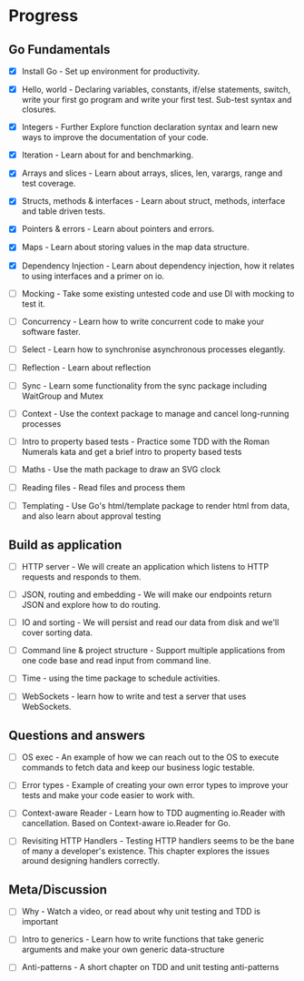 # Progress

## Go Fundamentals

- [X] Install Go - Set up environment for productivity.

- [X] Hello, world - Declaring variables, constants, if/else statements, switch, write your first go program and write your first test. Sub-test syntax and closures.

- [X] Integers - Further Explore function declaration syntax and learn new ways to improve the documentation of your code.

- [X] Iteration - Learn about for and benchmarking.

- [X] Arrays and slices - Learn about arrays, slices, len, varargs, range and test coverage.

- [X] Structs, methods & interfaces - Learn about struct, methods, interface and table driven tests.

- [X] Pointers & errors - Learn about pointers and errors.

- [X] Maps - Learn about storing values in the map data structure.

- [X] Dependency Injection - Learn about dependency injection, how it relates to using interfaces and a primer on io.

- [ ] Mocking - Take some existing untested code and use DI with mocking to test it.

- [ ] Concurrency - Learn how to write concurrent code to make your software faster.

- [ ] Select - Learn how to synchronise asynchronous processes elegantly.

- [ ] Reflection - Learn about reflection

- [ ] Sync - Learn some functionality from the sync package including WaitGroup and Mutex

- [ ] Context - Use the context package to manage and cancel long-running processes

- [ ] Intro to property based tests - Practice some TDD with the Roman Numerals kata and get a brief intro to property based tests

- [ ] Maths - Use the math package to draw an SVG clock

- [ ] Reading files - Read files and process them

- [ ] Templating - Use Go's html/template package to render html from data, and also learn about approval testing

## Build as application

- [ ] HTTP server - We will create an application which listens to HTTP requests and responds to them.

- [ ] JSON, routing and embedding - We will make our endpoints return JSON and explore how to do routing.

- [ ] IO and sorting - We will persist and read our data from disk and we'll cover sorting data.

- [ ] Command line & project structure - Support multiple applications from one code base and read input from command line.

- [ ] Time - using the time package to schedule activities.

- [ ] WebSockets - learn how to write and test a server that uses WebSockets.

## Questions and answers

- [ ] OS exec - An example of how we can reach out to the OS to execute commands to fetch data and keep our business logic testable.
  
- [ ] Error types - Example of creating your own error types to improve your tests and make your code easier to work with.

- [ ] Context-aware Reader - Learn how to TDD augmenting io.Reader with cancellation. Based on Context-aware io.Reader for Go.

- [ ] Revisiting HTTP Handlers - Testing HTTP handlers seems to be the bane of many a developer's existence. This chapter explores the issues around designing handlers correctly.

## Meta/Discussion

- [ ] Why - Watch a video, or read about why unit testing and TDD is important

- [ ] Intro to generics - Learn how to write functions that take generic arguments and make your own generic data-structure

- [ ] Anti-patterns - A short chapter on TDD and unit testing anti-patterns
